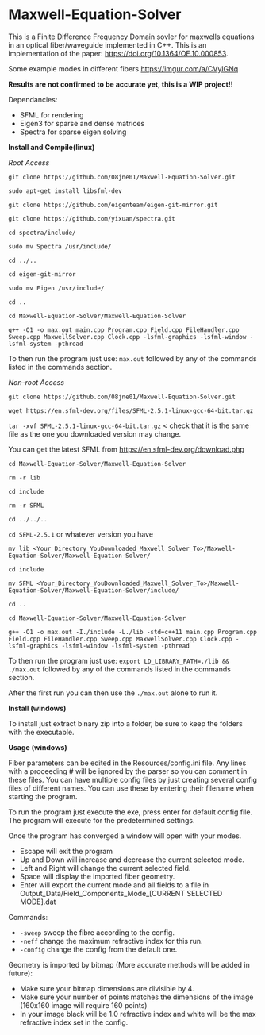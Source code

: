# Maxwell-Equation-Solver

This is a Finite Difference Frequency Domain sovler for maxwells equations in an optical fiber/waveguide implemented in C++. This is an implementation of the paper: https://doi.org/10.1364/OE.10.000853.

Some example modes in different fibers https://imgur.com/a/CVyIGNq

**Results are not confirmed to be accurate yet, this is a WIP project!!**

Dependancies:
- SFML for rendering
- Eigen3 for sparse and dense matrices
- Spectra for sparse eigen solving

**Install and Compile(linux)**

*Root Access*

```git clone https://github.com/08jne01/Maxwell-Equation-Solver.git```

```sudo apt-get install libsfml-dev```

```git clone https://github.com/eigenteam/eigen-git-mirror.git```

```git clone https://github.com/yixuan/spectra.git```

```cd spectra/include/```

```sudo mv Spectra /usr/include/```

```cd ../..```

```cd eigen-git-mirror ```

```sudo mv Eigen /usr/include/```

```cd ..```

```cd Maxwell-Equation-Solver/Maxwell-Equation-Solver```

```g++ -O1 -o max.out main.cpp Program.cpp Field.cpp FileHandler.cpp Sweep.cpp MaxwellSolver.cpp Clock.cpp -lsfml-graphics -lsfml-window -lsfml-system -pthread```

To then run the program just use: ```max.out``` followed by any of the commands listed in the commands section.

*Non-root Access*

```git clone https://github.com/08jne01/Maxwell-Equation-Solver.git```

```wget https://en.sfml-dev.org/files/SFML-2.5.1-linux-gcc-64-bit.tar.gz```

```tar -xvf SFML-2.5.1-linux-gcc-64-bit.tar.gz``` < check that it is the same file as the one you downloaded version may change.

You can get the latest SFML from https://en.sfml-dev.org/download.php

```cd Maxwell-Equation-Solver/Maxwell-Equation-Solver```

```rm -r lib```

```cd include```

```rm -r SFML```

```cd ../../..```

```cd SFML-2.5.1``` or whatever version you have

```mv lib <Your_Directory_YouDownloaded_Maxwell_Solver_To>/Maxwell-Equation-Solver/Maxwell-Equation-Solver/```

```cd include```

```mv SFML <Your_Directory_YouDownloaded_Maxwell_Solver_To>/Maxwell-Equation-Solver/Maxwell-Equation-Solver/include/```

```cd ..```

```cd Maxwell-Equation-Solver/Maxwell-Equation-Solver```

```g++ -O1 -o max.out -I./include -L./lib -std=c++11 main.cpp Program.cpp Field.cpp FileHandler.cpp Sweep.cpp MaxwellSolver.cpp Clock.cpp -lsfml-graphics -lsfml-window -lsfml-system -pthread```

To then run the program just use: ```export LD_LIBRARY_PATH=./lib && ./max.out``` followed by any of the commands listed in the commands section.

After the first run you can then use the ```./max.out``` alone to run it.

**Install (windows)**

To install just extract binary zip into a folder, be sure to keep the folders with the executable.

**Usage (windows)**

Fiber parameters can be edited in the Resources/config.ini file. Any lines with a proceeding # will be ignored by the parser so you can comment in these files. You can have multiple config files by just creating several config files of different names. You can use these by entering their filename when starting the program.

To run the program just execute the exe, press enter for default config file. The program will execute for the predetermined settings.

Once the program has converged a window will open with your modes.
- Escape will exit the program
- Up and Down will increase and decrease the current selected mode.
- Left and Right will change the current selected field.
- Space will display the imported fiber geometry.
- Enter will export the current mode and all fields to a file in Output_Data/Field_Components_Mode_[CURRENT SELECTED MODE].dat

Commands:
- ```-sweep``` sweep the fibre according to the config.
- ```-neff``` change the maximum refractive index for this run.
- ```-config``` change the config from the default one.

Geometry is imported by bitmap (More accurate methods will be added in future):
- Make sure your bitmap dimensions are divisible by 4.
- Make sure your number of points matches the dimensions of the image (160x160 image will require 160 points)
- In your image black will be 1.0 refractive index and white will be the max refractive index set in the config.
